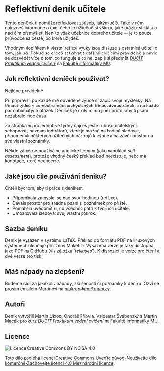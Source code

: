 Reflektivní deník učitele
=========================

Tento deníček ti pomůže reflektovat způsob, jakým učíš. Také v něm nalezneš informace o tom, čeho je užitečné si všímat, jaké otázky si klást a nad čím přemýšlet. Není to však učebnice dobrého učitele -- je to pouze průvodce na cestě, po které už jdeš.

Vhodným doplňkem k vlastní reflexi výuky jsou diskuze s ostatními učiteli o tom, jak učí. Pokud se chceš setkávat s dalšími cvičícími pravidelně a navíc se dozvědět více o tom, co funguje a co ne, zapiš si předmět [*DUCIT Praktikum vedení cvičení*](https://is.muni.cz/predmet/fi/DUCIT) na [Fakultě informatiky MU](https://fi.muni.cz).

## Jak reflektivní deníček používat?

Nejlépe pravidelně.

Při přípravě i po každé své odvedené výuce si zapiš svoje myšlenky. Na třináct týdnů v semestru máš nachystaných třináct dvoustránek, a na každé pár nabídnutých otázek. Deníček je malý mimo jiné i proto, aby ti psaní nezabralo moc času.

Za stránkami pro jednotlivé týdny najdeš ještě rubriku učitelských schopností, seznam indikátorů, které je možné na hodině sledovat, připomenutí některých užitečných nástrojů k výuce a na závěr prostor na své vlastní poznámky.

Někde záměrně používáme anglické termíny (jako například *self-assessment*), protože vhodný český překlad buď neexistuje, nebo má konotace, které nechceme.

## Jaké jsou cíle používání deníku?

Chtěli bychom, aby ti práce s deníkem:
* Připomínala zamyslet se nad svou hodinou (reflexe).
* Dávala prostor pro snadné psaní si poznámek pro příště.
* Pomáhala uvědomit si, co všechno patří k tvojí roli učitele.
* Umožňovala sledovat svůj vlastní pokrok.

## Sazba deníku

Deník je vysázen v systému LaTeX. Překlad do formátu PDF na linuxových systémech ulehčuje přiložený Makefile. Vysázená verze je taky dostupná jako PDF na GitHubu (viz [záložka '*releases*'](https://github.com/mukrop/reflektivni-denik-ucitele/releases)). K dispozici je verze pro čtení a dvě verze pro tisk.

## Máš nápady na zlepšení?

Budeme rádi za jakékoliv nápady, zkušenosti či poznámky k deníku. Ozvi se prosím emailem Martinovi na [*mukrop@mail.muni.cz*](mailto:mukrop@mail.muni.cz).

## Autoři

Deník vytvořili Martin Ukrop, Ondráš Přibyla, Valdemar Švábenský a Martin Macák pro kurz [*DUCIT Praktikum vedení cvičení*](https://is.muni.cz/predmet/fi/DUCIT) na [Fakultě informatiky MU](https://fi.muni.cz).

## Licence

![Licence Creative Commons BY NC SA 4.0](https://i.creativecommons.org/l/by-nc-sa/4.0/88x31.png "Licence Creative Commons BY NC SA 4.0")

Toto dílo podléhá licenci [Creative Commons Uveďte původ-Neužívejte dílo komerčně-Zachovejte licenci 4.0 Mezinárodní licence](https://creativecommons.org/licenses/by-nc-sa/4.0/).
